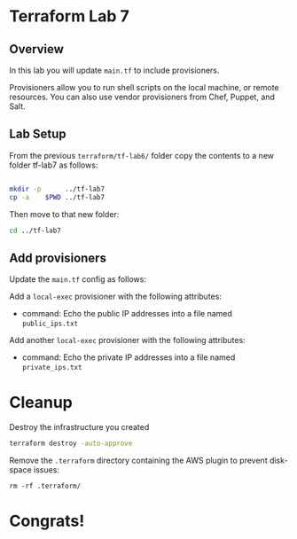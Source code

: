 # Terraform Lab 7

## Overview 
In this lab you will update `main.tf` to include provisioners.

Provisioners allow you to run shell scripts on the local machine, or remote resources. You can also use vendor provisioners from Chef, Puppet, and Salt.

## Lab Setup

From the previous ```terraform/tf-lab6/``` folder copy the contents to a new folder tf-lab7 as follows:

```sh

mkdir -p      ../tf-lab7
cp -a    $PWD ../tf-lab7
```

Then move to that new folder:

```sh
cd ../tf-lab7
```



## Add provisioners
Update the ```main.tf``` config as follows:

Add a `local-exec` provisioner with the following attributes: 
- command: Echo the public IP addresses into a file named `public_ips.txt`

Add another `local-exec` provisioner with the following attributes: 
- command: Echo the private IP addresses into a file named `private_ips.txt`

 # Cleanup
Destroy the infrastructure you created
```sh
terraform destroy -auto-approve
```

Remove the ```.terraform``` directory containing the AWS plugin to prevent disk-space issues:
```
rm -rf .terraform/
```

# Congrats! 
